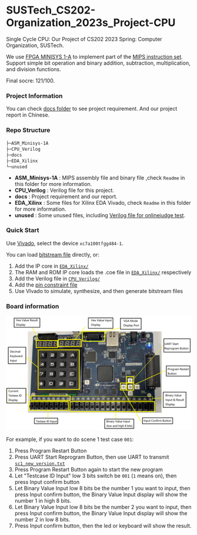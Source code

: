 # SUSTech_CS202-Organization_2023s_Project-CPU
Single Cycle CPU: Our Project of CS202 2023 Spring: Computer Organization, SUSTech.

We use [FPGA MINISYS 1-A](http://www.e-elements.com/product/show/id/1.shtml) to implement part of the [MIPS instruction set](https://mips.com/). Support simple bit operation and binary addition, subtraction, multiplication, and division functions.

Final socre: 121/100.

### Project Information

You can check [docs folder](docs/) to see project requirement. And our project report in Chinese.

### Repo Structure

```
├─ASM_Minisys-1A
├─CPU_Verilog
├─docs
├─EDA_Xilinx
└─unused
```

- **ASM_Minisys-1A** : MIPS assembly file and binary file ,check `Readme` in this folder for more information.
- **CPU_Verilog** : Verilog file for this project.
- **docs** : Project requirement and our report.
- **EDA_Xilinx** : Some files for Xilinx EDA Vivado, check `Readme` in this folder for more information.
- **unused** : Some unused files, including [Verilog file for onlinejudge test](unused/OJ_backup/).

### Quick Start

Use [Vivado](https://www.xilinx.com/products/design-tools/vivado.html), select the device `xc7a100tfgg484-1`.

You can load [bitstream file](EDA_Xilinx/CPU_TOP_new.bit) directly, or:

1. Add the IP core in [`EDA_Xilinx/`](EDA_Xilinx/)
2. The RAM and ROM IP core loads the .coe file in [`EDA_Xilinx/`](EDA_Xilinx/) respectively
3. Add the Verilog file in [`CPU_Verilog/`](CPU_Verilog/)
4. Add the [pin constraint file](EDA_Xilinx/minisys_cons.xdc)
5. Use VIvado to simulate, synthesize, and then generate bitstream files

### Board information

![MINISYS](docs/img/MINISYS.png)

For example, if you want to do scene 1 test case `001`:

1. Press Program Restart Button
2. Press UART Start Reprogram Button, then use UART to transmit [`sc1_new_version.txt`](ASM_Minisys-1A/uart_txt/sc1_new_version.txt)
3. Press Program Restart Button again to start the new program
4. Let "Testcase ID Input" low 3 bits switch be `001` (`1` means on), then press Input confirm button
5. Let Binary Value Input low 8 bits be the number 1 you want to input, then press Input confirm button, the Binary Value Input display will show the number 1 in high 8 bits.
2. Let Binary Value Input low 8 bits be the number 2 you want to input, then press Input confirm button, the Binary Value Input display will show the number 2 in low 8 bits.
2. Press Input confirm button, then the led or keyboard will show the result.
